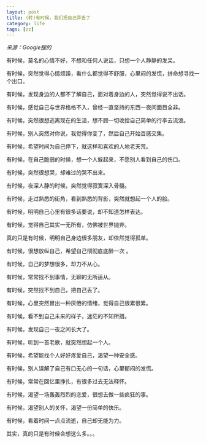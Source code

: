 ```yaml
---
layout: post
title: (转)有时候，我们把自己弄丢了
category: life
tags: [zz]
---
```


<em>来源：Google搜的</em>

有时候，莫名的心情不好，不想和任何人说话，只想一个人静静的发呆。

有时候，突然觉得心情烦躁，看什么都觉得不舒服，心里闷的发慌，拼命想寻找一个出口。

有时候，发现身边的人都不了解自己，面对着身边的人，突然觉得说不出话。

有时候，感觉自己与世界格格不入，曾经一直坚持的东西一夜间面目全非。

有时候，突然很想逃离现在的生活，想不顾一切收拾自己简单的行李去流浪。

有时候，别人突然对你说，我觉得你变了，然后自己开始百感交集。

有时候，希望时间为自己停下，就这样和喜欢的人地老天荒。<!--more-->

有时候，在自己脆弱的时候，想一个人躲起来，不愿别人看到自己的伤口。

有时候，突然很想哭，却难过的哭不出来。

有时候，夜深人静的时候，突然觉得寂寞深入骨髓。

有时候，走过熟悉的街角，看到熟悉的背影，突然就想起一个人的脸。

有时候，明明自己心里有很多话要说，却不知道怎样表达。

有时候，觉得自己其实一无所有，仿佛被世界抛弃。

真的只是有时候，明明自己身边很多朋友，却依然觉得孤单。

有时候，很想放纵自己，希望自己彻彻底底醉一次 。

有时候，自己的梦想很多，却力不从心。

有时候，常常找不到事情，无聊的无所适从。

有时候，突然找不到自己，把自己丢了。

有时候，心里突然冒出一种厌倦的情绪，觉得自己很累很累。

有时候，看不到自己未来的样子，迷茫的不知所措。

有时候，发现自己一夜之间长大了。

有时候，听到一首老歌，就突然想起一个人。

有时候，希望能找个人好好疼爱自己，渴望一种安全感。

有时候，别人误解了自己有口无心的一句话，心里郁闷的发慌。

有时候，常常在回忆里挣扎，有很多过去无法释怀。

有时候，渴望一场轰轰烈烈的恋爱，很想去做一些疯狂的事。

有时候，渴望别人的关怀，渴望一份简单的快乐。

有时候，看着时间一点点流逝，自己却无能为力。

其实，真的只是有时候会想这么多。。。
